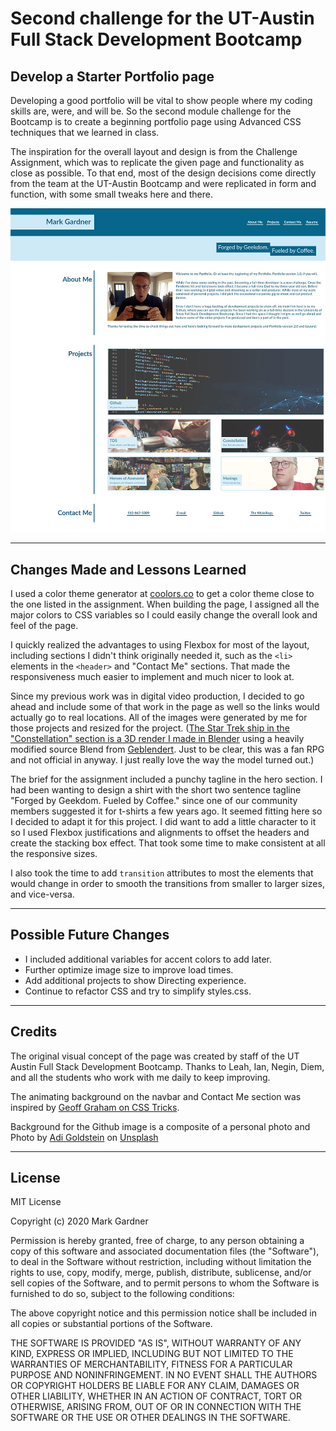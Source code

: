 # Second challenge for the UT-Austin Full Stack Development Bootcamp

## Develop a Starter Portfolio page 

Developing a good portfolio will be vital to show people where my coding skills are, were, and will be. So the second module challenge for the Bootcamp is to create a beginning portfolio page using Advanced CSS techniques that we learned in class.

The inspiration for the overall layout and design is from the Challenge Assignment, which was to replicate the given page and functionality as close as possible. To that end, most of the design decisions come directly from the team at the UT-Austin Bootcamp and were replicated in form and function, with some small tweaks here and there. 

![Screenshot of Horiseon Webpage](./assets/images/Advanced%20CSS%20Portfolio%20screenshot.jpg)


___


## Changes Made and Lessons Learned

I used a color theme generator at [coolors.co](https://coolors.co) to get a color theme close to the one listed in the assignment. When building the page, I assigned all the major colors to CSS variables so I could easily change the overall look and feel of the page.  

I quickly realized the advantages to using Flexbox for most of the layout, including sections I didn't think originally needed it, such as the `<li>` elements in the `<header>` and "Contact Me" sections. That made the responsiveness much easier to implement and much nicer to look at. 

Since my previous work was in digital video production, I decided to go ahead and include some of that work in the page as well so the links would actually go to real locations. All of the images were generated by me for those projects and resized for the project. ([The Star Trek ship in the "Constellation" section is a 3D render I made in Blender](https://blenderartists.org/t/remaking-a-star-trek-sovereign-model-bit-by-bit/1208369) using a heavily modified source Blend from [Geblendert](https://sketchfab.com/3d-models/star-trek-sovereign-class-ussgeblendert-30608d0b13984ef9a16512ec65edd566). Just to be clear, this was a fan RPG and not official in anyway. I just really love the way the model turned out.)

The brief for the assignment included a punchy tagline in the hero section. I had been wanting to design a shirt with the short two sentence tagline "Forged by Geekdom. Fueled by Coffee." since one of our community members suggested it for t-shirts a few years ago. It seemed fitting here so I decided to adapt it for this project. I did want to add a little character to it so I used Flexbox justifications and alignments to offset the headers and create the stacking box effect. That took some time to make consistent at all the responsive sizes.

I also took the time to add `transition` attributes to most the elements that would change in order to smooth the transitions from smaller to larger sizes, and vice-versa.


___


## Possible Future Changes

- I included additional variables for accent colors to add later.
- Further optimize image size to improve load times.
- Add additional projects to show Directing experience.
- Continue to refactor CSS and try to simplify styles.css.

___



## Credits

The original visual concept of the page was created by staff of the UT Austin Full Stack Development Bootcamp. Thanks to Leah, Ian, Negin, Diem, and all the students who work with me daily to keep improving. 

The animating background on the navbar and Contact Me section was inspired by [Geoff Graham on CSS Tricks](https://css-tricks.com/having-fun-with-link-hover-effects/).

Background for the Github image is a composite of a personal photo and Photo by [Adi Goldstein](https://unsplash.com/@adigold1?utm_source=unsplash&utm_medium=referral&utm_content=creditCopyText) on [Unsplash](https://unsplash.com/s/photos/technology?utm_source=unsplash&utm_medium=referral&utm_content=creditCopyText)
  



___


## License

MIT License

Copyright (c) 2020 Mark Gardner

Permission is hereby granted, free of charge, to any person obtaining a copy
of this software and associated documentation files (the "Software"), to deal
in the Software without restriction, including without limitation the rights
to use, copy, modify, merge, publish, distribute, sublicense, and/or sell
copies of the Software, and to permit persons to whom the Software is
furnished to do so, subject to the following conditions:

The above copyright notice and this permission notice shall be included in all
copies or substantial portions of the Software.

THE SOFTWARE IS PROVIDED "AS IS", WITHOUT WARRANTY OF ANY KIND, EXPRESS OR
IMPLIED, INCLUDING BUT NOT LIMITED TO THE WARRANTIES OF MERCHANTABILITY,
FITNESS FOR A PARTICULAR PURPOSE AND NONINFRINGEMENT. IN NO EVENT SHALL THE
AUTHORS OR COPYRIGHT HOLDERS BE LIABLE FOR ANY CLAIM, DAMAGES OR OTHER
LIABILITY, WHETHER IN AN ACTION OF CONTRACT, TORT OR OTHERWISE, ARISING FROM,
OUT OF OR IN CONNECTION WITH THE SOFTWARE OR THE USE OR OTHER DEALINGS IN THE
SOFTWARE.
